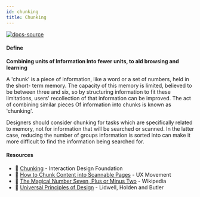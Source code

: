 ```yaml
---
id: chunking
title: Chunking
---
```


[![docs-source](https://img.shields.io/badge/SRC-UX%20Companion-blue)](https://play.google.com/store/apps/details?id=com.cyberduck.uxcompanion)

#### Define

**Combining units of Information Into fewer units, to ald browsing and learning**

A 'chunk' is a piece of information, like a word or a set of numbers, held in the short- term memory. The capacity of this memory is limited, believed to be between three and six, so by structuring information to fit these limitations, users' recollection of that information can be improved. The act of combining similar pieces Of information into chunks is known as 'chunking'.

Designers should consider chunking for tasks which are specifically related to memory, not for information that will be searched or scanned. In the latter case, reducing the number of groups information is sorted into can make it more difficult to find the information being searched for.

#### Resources

* 📃 [Chunking](https://www.interaction-design.org/literature/book/the-glossary-of-human-computer-interaction/chunking) - Interaction Design Foundation
* 📃 [How to Chunk Content into Scannable Pages](http://uxmovement.com/content/how-to-chunk-content-into-scannable-pages/) - UX Movement
* 📃 [The Magical Number Seven, Plus or Minus Two](https://en.wikipedia.org/wiki/The_Magical_Number_Seven,_Plus_or_Minus_Two) - Wikipedia
* 📘 [Universal Principles of Design](https://www.amazon.co.uk/gp/product/1592535879) - Lidwell, Holden and Butler